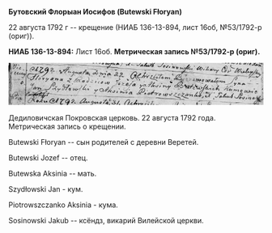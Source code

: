 **Бутовский Флорыан Иосифов (Butewski Fłoryan)**

22 августа 1792 г -- крещение (НИАБ 136-13-894, лист 16об, №53/1792-р
(ориг)).

**НИАБ 136-13-894:** Лист 16об. **Метрическая запись №53/1792-р
(ориг).**

![](./media/def88f9da6d0ca46352722bee61ecc4d87af86f4.png)

Дедиловичская Покровская церковь. 22 августа 1792 года. Метрическая
запись о крещении.

Butewski Fłoryan -- сын родителей с деревни Веретей.

Butewski Jozef -- отец.

Butewska Aksinia -- мать.

Szydłowski Jan - кум.

Piotrowszczanko Aksinia - кума.

Sosinowski Jakub -- ксёндз, викарий Вилейской церкви.
